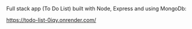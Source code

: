 Full stack app (To Do List) built with Node, Express and using MongoDb:

https://todo-list-0iqy.onrender.com/
